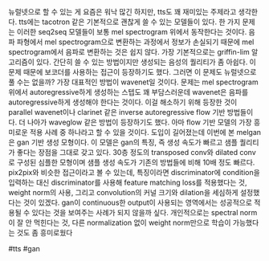뉴럴넷으로 할 수 있는 게 요즘은 워낙 많긴 하지만, tts도 꽤 재미있는 주제라고 생각한다.
tts에는 tacotron 같은 기본적으로 괜찮게 쓸 수 있는 모델들이 있다. 한 가지 문제는 이러한 seq2seq 모델들이 보통 mel spectrogram 위에서 동작한다는 것이다. 음파 파형에서 mel spectrogram으로 변환하는 과정에서 정보가 손실되기 때문에 mel spectrogram에서 음파로 변환하는 것은 쉽지 않다.
가장 기본적으로는 griffin-lim 알고리즘이 있다. 간단히 쓸 수 있는 방법이지만 생성되는 음성의 퀄리티가 좀 아쉽다. 이 문제 때문에 보코더를 사용하는 접근이 등장하기도 했다.
그러면 이 문제도 뉴럴넷으로 풀 수는 없을까? 가장 대표적인 방법이 wavenet일 것이다. 문제는 mel spectrogram 위에서 autoregressive하게 생성하는 스텝도 꽤 부담스러운데 wavenet은 음파를 autoregressive하게 생성해야 한다는 것이다.
이걸 해소하기 위해 등장한 것이 parallel wavenet이나 clarinet 같은 inverse autoregressive flow 기반 방법들이다. 더 나아가 waveglow 같은 방법이 등장하기도 했다. 아마 flow 기반 모델의 가장 흥미로운 적용 사례 중 하나라고 할 수 있을 것이다.
도입이 길어졌는데 이번에 본 melgan은 gan 기반 생성 모형이다. 이 모델은 gan의 특징, 즉 생성 속도가 빠르고 샘플 퀄리티가 좋다는 장점을 그대로 갖고 있다. 30층 정도의 transposed conv와 dilated conv로 구성된 심플한 모형이며 샘플 생성 속도가 기존의 방법들에 비해 10배 정도 빠르다.
pix2pix와 비슷한 접근이라고 볼 수 있는데, 특징이라면 discriminator에 condition을 입력하는 대신 discriminator를 사용해 feature matching loss를 적용했다는 것, weight norm의 사용, 그리고 convolution의 커널 크기와 dilation을 세심하게 설정했다는 것이 있겠다.
gan이 continuous한 output이 사용되는 영역에서는 성공적으로 적용될 수 있다는 것을 보여주는 사례가 되지 않을까 싶다. 개인적으로는 spectral norm이 잘 안 먹힌다는 것, 다른 normalization 없이 weight norm만으로 학습이 가능했다는 것도 좀 흥미로웠다

#tts #gan 